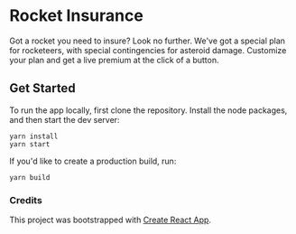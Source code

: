 # Rocket Insurance

Got a rocket you need to insure? Look no further. We've got a special plan for rocketeers, with special contingencies for asteroid damage. Customize your plan and get a live premium at the click of a button.

## Get Started

To run the app locally, first clone the repository. Install the node packages, and then start the dev server:

```
yarn install
yarn start
```

If you'd like to create a production build, run:

```
yarn build
```

### Credits

This project was bootstrapped with [Create React App](https://github.com/facebook/create-react-app).

